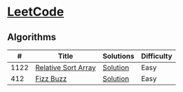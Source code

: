 # [LeetCode](https://leetcode.com/problemset/algorithms/) 

## Algorithms

|  #  |      Title     |   Solutions   | Difficulty  |         
|-----|----------------|---------------|-------------|
|1122|[Relative Sort Array](https://leetcode.com/problems/relative-sort-array/)|[Solution](../master/1122.%Relative%Sort%Array/index.js)|Easy|
|412|[Fizz Buzz](https://leetcode.com/problems/fizz-buzz/)|[Solution](../master/412.%Fizz%Buzz/index.js)|Easy|
